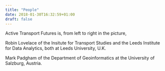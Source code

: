```yaml
---
title: "People"
date: 2018-01-30T16:32:59+01:00
draft: false
---
```


Active Transport Futures is, from left to right in the picture,

Robin Lovelace of the Insitute for Transport Studies and the Leeds Institute for
Data Analytics, both at Leeds University, U.K.

Mark Padgham of the Department of Geoinformatics at the University of Salzburg,
Austria.

